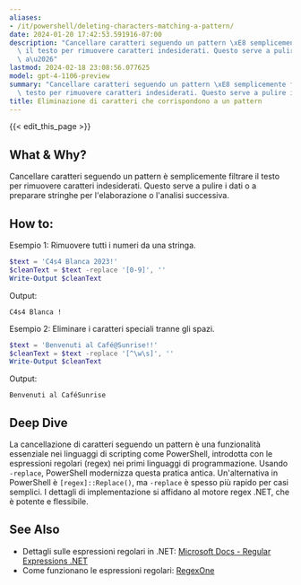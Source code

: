 ```yaml
---
aliases:
- /it/powershell/deleting-characters-matching-a-pattern/
date: 2024-01-20 17:42:53.591916-07:00
description: "Cancellare caratteri seguendo un pattern \xE8 semplicemente filtrare\
  \ il testo per rimuovere caratteri indesiderati. Questo serve a pulire i dati o\
  \ a\u2026"
lastmod: 2024-02-18 23:08:56.077625
model: gpt-4-1106-preview
summary: "Cancellare caratteri seguendo un pattern \xE8 semplicemente filtrare il\
  \ testo per rimuovere caratteri indesiderati. Questo serve a pulire i dati o a\u2026"
title: Eliminazione di caratteri che corrispondono a un pattern
---
```


{{< edit_this_page >}}

## What & Why?
Cancellare caratteri seguendo un pattern è semplicemente filtrare il testo per rimuovere caratteri indesiderati. Questo serve a pulire i dati o a preparare stringhe per l'elaborazione o l'analisi successiva.

## How to:
Esempio 1: Rimuovere tutti i numeri da una stringa.

```PowerShell
$text = 'C4s4 Blanca 2023!'
$cleanText = $text -replace '[0-9]', ''
Write-Output $cleanText
```

Output:
```
C4s4 Blanca !
```

Esempio 2: Eliminare i caratteri speciali tranne gli spazi.

```PowerShell
$text = 'Benvenuti al Café@Sunrise!!'
$cleanText = $text -replace '[^\w\s]', ''
Write-Output $cleanText
```

Output:
```
Benvenuti al CaféSunrise
```

## Deep Dive
La cancellazione di caratteri seguendo un pattern è una funzionalità essenziale nei linguaggi di scripting come PowerShell, introdotta con le espressioni regolari (regex) nei primi linguaggi di programmazione. Usando `-replace`, PowerShell modernizza questa pratica antica. Un'alternativa in PowerShell è `[regex]::Replace()`, ma `-replace` è spesso più rapido per casi semplici. I dettagli di implementazione si affidano al motore regex .NET, che è potente e flessibile. 

## See Also
- Dettagli sulle espressioni regolari in .NET: [Microsoft Docs - Regular Expressions .NET](https://docs.microsoft.com/en-us/dotnet/standard/base-types/regular-expressions)
- Come funzionano le espressioni regolari: [RegexOne](https://regexone.com/)
